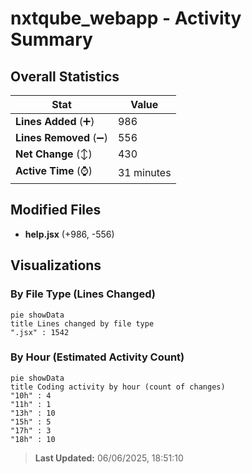 # nxtqube_webapp - Activity Summary 

## Overall Statistics

| Stat                   | Value                                                             |
| ---------------------- | ----------------------------------------------------------------- |
| **Lines Added** (➕)   | 986                                          |
| **Lines Removed** (➖) | 556                                        |
| **Net Change** (↕)    | 430                |
| **Active Time** (⌚)   | 31 minutes |


## Modified Files
- **help.jsx** (+986, -556)

## Visualizations

### By File Type (Lines Changed)

```mermaid
pie showData
title Lines changed by file type
".jsx" : 1542
```

### By Hour (Estimated Activity Count)

```mermaid
pie showData
title Coding activity by hour (count of changes)
"10h" : 4
"11h" : 1
"13h" : 10
"15h" : 5
"17h" : 3
"18h" : 10
```


> **Last Updated:** 06/06/2025, 18:51:10